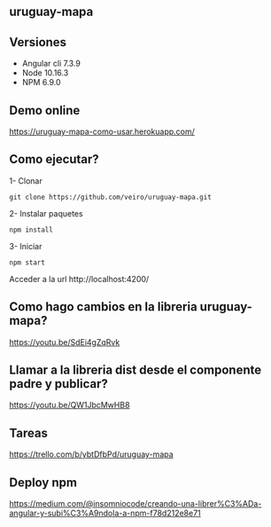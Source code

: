 uruguay-mapa
---------

## Versiones

- Angular cli 7.3.9 
- Node 10.16.3 
- NPM 6.9.0

## Demo online

https://uruguay-mapa-como-usar.herokuapp.com/

## Como ejecutar?

1- Clonar
```
git clone https://github.com/veiro/uruguay-mapa.git
```


2- Instalar paquetes
```
npm install
```

3- Iniciar
```
npm start
```

Acceder a la url http://localhost:4200/

## Como hago cambios en la libreria uruguay-mapa?

https://youtu.be/SdEi4gZqRvk


## Llamar a la libreria dist desde el componente padre y publicar?

https://youtu.be/QW1JbcMwHB8

##  Tareas
https://trello.com/b/ybtDfbPd/uruguay-mapa

## Deploy npm
https://medium.com/@insomniocode/creando-una-librer%C3%ADa-angular-y-subi%C3%A9ndola-a-npm-f78d212e8e71
